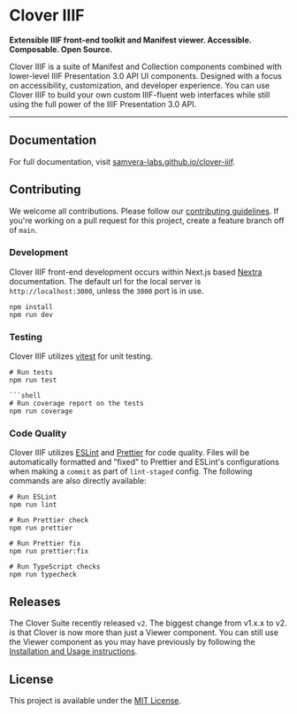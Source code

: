 # Clover IIIF

**Extensible IIIF front-end toolkit and Manifest viewer. Accessible. Composable. Open Source.**

Clover IIIF is a suite of Manifest and Collection components combined with lower-level IIIF Presentation 3.0 API UI components. Designed with a focus on accessibility, customization, and developer experience. You can use Clover IIIF to build your own custom IIIF-fluent web interfaces while still using the full power of the IIIF Presentation 3.0 API.

---

## Documentation

For full documentation, visit [samvera-labs.github.io/clover-iiif](https://samvera-labs.github.io/clover-iiif/).

## Contributing

We welcome all contributions. Please follow our [contributing guidelines](./.github/CONTRIBUTING.md). If you're working on a pull request for this project, create a feature branch off of `main`.

### Development

Clover IIIF front-end development occurs within Next.js based [Nextra](https://nextra.site/) documentation. The default url for the local server is `http://localhost:3000`, unless the `3000` port is in use.

```shell
npm install
npm run dev
```

### Testing

Clover IIIF utilizes [vitest](https://vitest.dev/) for unit testing.

````shell
# Run tests
npm run test

```shell
# Run coverage report on the tests
npm run coverage
````

### Code Quality

Clover IIIF utilizes [ESLint](https://eslint.org/) and [Prettier](https://prettier.io/) for code quality. Files will be automatically formatted and "fixed" to Prettier and ESLint's configurations when making a `commit` as part of `lint-staged` config. The following commands are also directly available:

```shell
# Run ESLint
npm run lint

# Run Prettier check
npm run prettier

# Run Prettier fix
npm run prettier:fix

# Run TypeScript checks
npm run typecheck
```

## Releases

The Clover Suite recently released `v2`. The biggest change from v1.x.x to v2. is that Clover is now more than just a Viewer component. You can still use the Viewer component as you may have previously by following the [Installation and Usage instructions](https://samvera-labs.github.io/clover-iiif/docs/viewer).

## License

This project is available under the [MIT License](https://github.com/samvera-labs/clover-iiif/blob/main/LICENSE).
